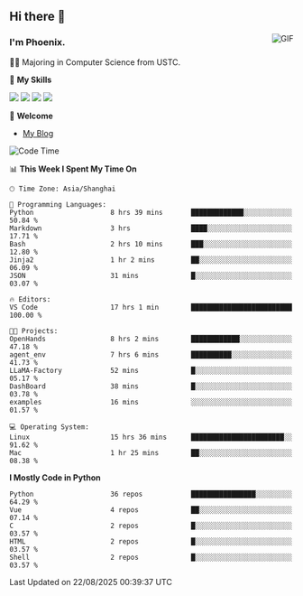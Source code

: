 ## Hi there 👋
<img align="right" alt="GIF" src="https://raw.githubusercontent.com/JoeyBling/JoeyBling/master/pic/pusheencode.gif" />

### I'm Phoenix.

👨‍🎓 Majoring in Computer Science from USTC.

🌟 **My Skills**

![](https://img.shields.io/badge/-Python-3e74a2?style=flat-square&logo=Python&logoColor=fff)
![](https://img.shields.io/badge/-C++-9f62a5?style=flat&logo=cplusplus&logoColor=white)
![](https://img.shields.io/badge/-Linux-185886?style=flat-square&logo=Linux&logoColor=fff)
![](https://img.shields.io/badge/-Rust-ff4136?style=flat-square&logo=Rust&logoColor=fff)

💬 **Welcome**

- [My Blog](https://ysy-phoenix.github.io/)

<!--START_SECTION:waka-->
![Code Time](http://img.shields.io/badge/Code%20Time-1%2C786%20hrs%2041%20mins-blue)

📊 **This Week I Spent My Time On** 

```text
🕑︎ Time Zone: Asia/Shanghai

💬 Programming Languages: 
Python                   8 hrs 39 mins       █████████████░░░░░░░░░░░░   50.84 % 
Markdown                 3 hrs               ████░░░░░░░░░░░░░░░░░░░░░   17.71 % 
Bash                     2 hrs 10 mins       ███░░░░░░░░░░░░░░░░░░░░░░   12.80 % 
Jinja2                   1 hr 2 mins         ██░░░░░░░░░░░░░░░░░░░░░░░   06.09 % 
JSON                     31 mins             █░░░░░░░░░░░░░░░░░░░░░░░░   03.07 % 

🔥 Editors: 
VS Code                  17 hrs 1 min        █████████████████████████   100.00 % 

🐱‍💻 Projects: 
OpenHands                8 hrs 2 mins        ████████████░░░░░░░░░░░░░   47.18 % 
agent_env                7 hrs 6 mins        ██████████░░░░░░░░░░░░░░░   41.73 % 
LLaMA-Factory            52 mins             █░░░░░░░░░░░░░░░░░░░░░░░░   05.17 % 
DashBoard                38 mins             █░░░░░░░░░░░░░░░░░░░░░░░░   03.78 % 
examples                 16 mins             ░░░░░░░░░░░░░░░░░░░░░░░░░   01.57 % 

💻 Operating System: 
Linux                    15 hrs 36 mins      ███████████████████████░░   91.62 % 
Mac                      1 hr 25 mins        ██░░░░░░░░░░░░░░░░░░░░░░░   08.38 % 
```

**I Mostly Code in Python** 

```text
Python                   36 repos            ████████████████░░░░░░░░░   64.29 % 
Vue                      4 repos             ██░░░░░░░░░░░░░░░░░░░░░░░   07.14 % 
C                        2 repos             █░░░░░░░░░░░░░░░░░░░░░░░░   03.57 % 
HTML                     2 repos             █░░░░░░░░░░░░░░░░░░░░░░░░   03.57 % 
Shell                    2 repos             █░░░░░░░░░░░░░░░░░░░░░░░░   03.57 % 
```




 Last Updated on 22/08/2025 00:39:37 UTC
<!--END_SECTION:waka-->

<!--
**ysy-phoenix/ysy-phoenix** is a ✨ _special_ ✨ repository because its `README.md` (this file) appears on your GitHub profile.

Here are some ideas to get you started:

- 🔭 I’m currently working on ...
- 🌱 I’m currently learning ...
- 👯 I’m looking to collaborate on ...
- 🤔 I’m looking for help with ...
- 💬 Ask me about ...
- 📫 How to reach me: ...
- 😄 Pronouns: ...
- ⚡ Fun fact: ...
-->
